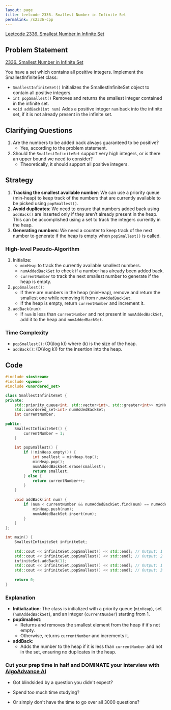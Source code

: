 ```yaml
---
layout: page
title: leetcode 2336. Smallest Number in Infinite Set
permalink: /s2336-cpp
---
```

[Leetcode 2336. Smallest Number in Infinite Set](https://algoadvance.github.io/algoadvance/l2336)
## Problem Statement

[2336. Smallest Number in Infinite Set](https://leetcode.com/problems/smallest-number-in-infinite-set/)

You have a set which contains all positive integers. Implement the SmallestInfiniteSet class:
- `SmallestInfiniteSet()` Initializes the SmallestInfiniteSet object to contain all positive integers.
- `int popSmallest()` Removes and returns the smallest integer contained in the infinite set.
- `void addBack(int num)` Adds a positive integer `num` back into the infinite set, if it is not already present in the infinite set.

## Clarifying Questions
1. Are the numbers to be added back always guaranteed to be positive?
   - Yes, according to the problem statement.
2. Should the `SmallestInfiniteSet` support very high integers, or is there an upper bound we need to consider?
   - Theoretically, it should support all positive integers.

## Strategy
1. **Tracking the smallest available number**: We can use a priority queue (min-heap) to keep track of the numbers that are currently available to be picked using `popSmallest()`.
2. **Avoid duplicates**: We need to ensure that numbers added back using `addBack()` are inserted only if they aren’t already present in the heap. This can be accomplished using a set to track the integers currently in the heap.
3. **Generating numbers**: We need a counter to keep track of the next number to generate if the heap is empty when `popSmallest()` is called.
   
### High-level Pseudo-Algorithm
1. Initialize:
   - `minHeap` to track the currently available smallest numbers.
   - `numAddedBackSet` to check if a number has already been added back.
   - `currentNumber` to track the next smallest number to generate if the heap is empty.
2. `popSmallest()`:
   - If there are numbers in the heap (minHeap), remove and return the smallest one while removing it from `numAddedBackSet`.
   - If the heap is empty, return `currentNumber` and increment it.
3. `addBack(num)`:
   - If `num` is less than `currentNumber` and not present in `numAddedBackSet`, add it to the heap and `numAddedBackSet`.

### Time Complexity
- `popSmallest()`: \(O(\log k)\) where \(k\) is the size of the heap.
- `addBack()`: \(O(\log k)\) for the insertion into the heap.

## Code

```cpp
#include <iostream>
#include <queue>
#include <unordered_set>

class SmallestInfiniteSet {
private:
    std::priority_queue<int, std::vector<int>, std::greater<int>> minHeap;
    std::unordered_set<int> numAddedBackSet;
    int currentNumber;
    
public:
    SmallestInfiniteSet() {
        currentNumber = 1;
    }
    
    int popSmallest() {
        if (!minHeap.empty()) {
            int smallest = minHeap.top();
            minHeap.pop();
            numAddedBackSet.erase(smallest);
            return smallest;
        } else {
            return currentNumber++;
        }
    }
    
    void addBack(int num) {
        if (num < currentNumber && numAddedBackSet.find(num) == numAddedBackSet.end()) {
            minHeap.push(num);
            numAddedBackSet.insert(num);
        }
    }
};

int main() {
    SmallestInfiniteSet infiniteSet;
    
    std::cout << infiniteSet.popSmallest() << std::endl; // Output: 1
    std::cout << infiniteSet.popSmallest() << std::endl; // Output: 2
    infiniteSet.addBack(1);
    std::cout << infiniteSet.popSmallest() << std::endl; // Output: 1
    std::cout << infiniteSet.popSmallest() << std::endl; // Output: 3
    
    return 0;
}
```

### Explanation
- **Initialization**: The class is initialized with a priority queue (`minHeap`), set (`numAddedBackSet`), and an integer (`currentNumber`) starting from 1.
- **popSmallest**:
  - Returns and removes the smallest element from the heap if it's not empty.
  - Otherwise, returns `currentNumber` and increments it.
- **addBack**:
  - Adds the number to the heap if it is less than `currentNumber` and not in the set, ensuring no duplicates in the heap.


### Cut your prep time in half and DOMINATE your interview with [AlgoAdvance AI](https://algoAdvance.com)

- Got blindsided by a question you didn't expect?

- Spend too much time studying?

- Or simply don't have the time to go over all 3000 questions?

